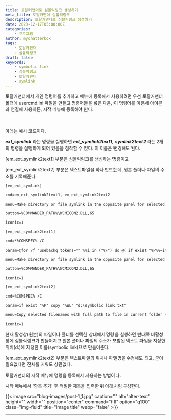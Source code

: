 ```yaml
---
title: 토탈커맨더로 심볼릭링크 생성하기
meta_title: 토탈커맨더 심볼릭링크
description: 토탈커맨더로 심볼릭링크 생성하기
date: 2023-12-17T05:00:00Z
categories:
    - 프로그램
author: mychatterbox
tags:
    - 토탈커맨더
    - 심볼릭링크
draft: false
keywords:
    - symbolic link
    - 심볼릭링크
    - 토탈커맨더
    - symlink
---
```


토탈커맨더에서 개인 명령어를 추가하고 메뉴에 등록해서 사용하려면 우선 토탈커맨더 폴더에 usercmd.ini 파일을 만들고 명령어들을 넣은 다음, 이 명령어를 이용해 아이콘과 연결해 사용하든, 시작 메뉴에 등록해야 한다.

　
<!--more--> 
 <!-- more 위 문장만 블로그 목록에서 노출된다. -->

아래는 예시 코드이다.

***ext_symlink*** 라는 명령을 실행하면 ***ext_symlink2text1***, ***symlink2text2*** 라는 2개의 명령을 실행하게 되어 있음을 짐작할 수 있다. 이 이름은 변경해도 된다.

[em_ext_symlink2text1] 부분은 심볼릭링크를 생성하는 명령이고

[em_ext_symlink2text2] 부분은 텍스트파일을 하나 만드는데, 원본 폴더나 파일의 주소를 기록해준다.


```html
[em_ext_symlink]

cmd=em_ext_symlink2text1, em_ext_symlink2text2

menu=Make directory or file symlink in the opposite panel for selected files

button=%COMMANDER_PATH%\WCMICON2.DLL,65

iconic=1

[em_ext_symlink2text1]

cmd=*%COMSPEC% /C

param=@for /f "usebackq tokens=*" %%i in ("%F") do @( if exist "%P%%~i\" ( mklink /D "%T%%~i" "%P%%~i" ) else ( mklink "%T%%~i" "%P%%~i" ) )

menu=Make directory or file symlink in the opposite panel for selected files

button=%COMMANDER_PATH%\WCMICON2.DLL,65

iconic=1

[em_ext_symlink2text2]

cmd=%COMSPEC% /C

param=if exist "%P" copy "%WL" "d:\symbolic link.txt"

menu=Copy selected filenames with full path to file in current folder (Unicode)

iconic=1
```


현재 활성창(원본)의 파일이나 폴더를 선택한 상태에서 명령을 실행하면 반대쪽 비활성창에 심볼릭링크가 만들어지고 원본 폴더나 파일의 주소가 포함된 텍스트 파일을 지정한 위치(d:\)에 지정한 이름(symbolic link)으로 만들어준다.

[em_ext_symlink2text2] 부분은 텍스트파일의 위치나 파일명을 수정해도 되고, 굳이 필요없다면 전체를 지워도 상관없다.



토탈커맨더의 시작 메뉴에 명령을 등록해서 사용하는 방법이다.

시작 메뉴에서 '항목 추가' 후 적절한 제목을 입력한 뒤 아래처럼 구성한다.



{{< image src="blog-images/post-1_1.jpg" caption="" alt="alter-text" height="" width="" position="center" command="fill" option="q100" class="img-fluid" title="image title"  webp="false" >}}

<hr>